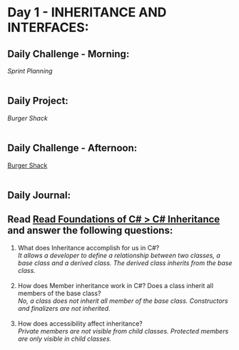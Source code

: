 # Day 1 - INHERITANCE AND INTERFACES:

## Daily Challenge - Morning:

_Sprint Planning_
<br> <br>

## Daily Project:

_Burger Shack_
<br> <br>

## Daily Challenge - Afternoon:

[Burger Shack](https://github.com/IDMiller2020/spring21-burgershack)
<br> <br>

## Daily Journal:

## Read [Read Foundations of C# > C# Inheritance](https://codeworksacademy.com/fs-student-guide/resources/wk10/04-Inheritance/) and answer the following questions:

1. What does Inheritance accomplish for us in C#? <br>
   _It allows a developer to define a relationship between two classes, a base class and a derived class. The derived class inherits from the base class._ <br>
   <br>
2. How does Member inheritance work in C#? Does a class inherit all members of the base class? <br>
   _No, a class does not inherit all member of the base class. Constructors and finalizers are not inherited._ <br>
   <br>
3. How does accessibility affect inheritance? <br>
   _Private members are not visible from child classes. Protected members are only visible in child classes._ <br>
